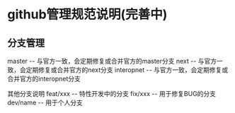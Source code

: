 # github管理规范说明(完善中)

## 分支管理
master  -- 与官方一致，会定期修复或合并官方的master分支
next    -- 与官方一致，会定期修复或合并官方的next分支
interopnet -- 与官方一致，会定期修复或合并官方的interopnet分支

其他分支说明
feat/xxx -- 特性开发中的分支
fix/xxx  -- 用于修复BUG的分支
dev/name  -- 用于个人分支

